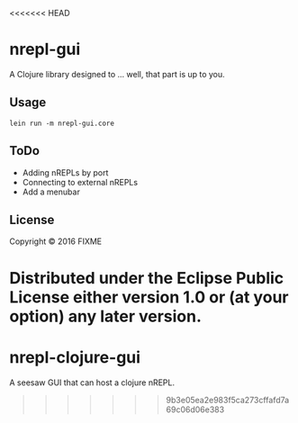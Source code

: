 <<<<<<< HEAD
# nrepl-gui

A Clojure library designed to ... well, that part is up to you.

## Usage

    lein run -m nrepl-gui.core
    
## ToDo

- Adding nREPLs by port
- Connecting to external nREPLs
- Add a menubar

## License

Copyright © 2016 FIXME

Distributed under the Eclipse Public License either version 1.0 or (at
your option) any later version.
=======
# nrepl-clojure-gui
A seesaw GUI that can host a clojure nREPL.
>>>>>>> 9b3e05ea2e983f5ca273cffafd7a69c06d06e383
